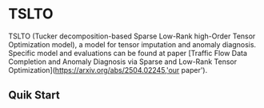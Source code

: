 # TSLTO
TSLTO (Tucker decomposition-based Sparse Low-Rank high-Order Tensor Optimization model), a model for tensor imputation and anomaly diagnosis. Specific model and evaluations can be found at paper [Traffic Flow Data Completion and Anomaly Diagnosis via Sparse and Low-Rank Tensor Optimization](https://arxiv.org/abs/2504.02245,'our paper').
## Quik Start

